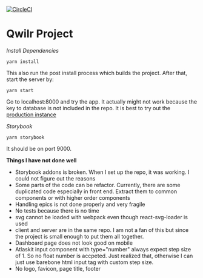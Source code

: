 [![CircleCI](https://circleci.com/gh/dmngu9/qwilr-project.svg?style=svg)](https://circleci.com/gh/dmngu9/qwilr-project)

# Qwilr Project

*Install Dependencies* 

`yarn install`

This also run the post install process which builds the project. After that, start the server by:

`yarn start`

Go to localhost:8000 and try the app. It actually might not work because the key to database is not included in the repo. It is best to try out the [production instance](https://qwilr-project.herokuapp.com/)

*Storybook*

`yarn storybook`

It should be on port 9000.


**Things I have not done well**
+ Storybook addons is broken. When I set up the repo, it was working. I could not figure out the reasons
+ Some parts of the code can be refactor. Currently, there are some duplicated code especially in front end. Extract them to common components or with higher order components
+ Handling epics is not done properly and very fragile
+ No tests because there is no time
+ svg cannot be loaded with webpack even though react-svg-loader is used
+ client and server are in the same repo. I am not a fan of this but since the project is small enough to put them all together.
+ Dashboard page does not look good on mobile
+ Atlaskit input component with type="number" always expect step size of 1. So no float number is accpeted. Just realized that, otherwise I can just use barebone html input tag with custom step size.
+ No logo, favicon, page title, footer
